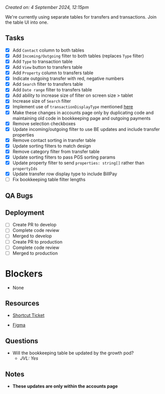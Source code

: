 *Created on: 4 September 2024, 12:15pm*

We're currently using separate tables for transfers and transactions. Join the table UI into one.
## Tasks
- [x] Add `Contact` column to both tables
- [x] Add `Incoming/Outgoing` filter to both tables (replaces `Type` filter)
- [x] Add `Type` to transaction table
- [x] Add `View` button to transfers table
- [x] Add `Property` column to transfers table
- [x] Indicate outgoing transfer with red, negative numbers
- [x] Add `Search` filter to transfers table
- [x] Add `Date range` filter to transfers table
- [x] Add ability to increase size of filter on screen size > tablet
- [x] Increase size of `Search` filter
- [x] Implement use of `transactionDisplayType` mentioned [here](https://zibo-workspace.slack.com/archives/D03G7BFBQK1/p1724706768022369)
- [x] Make these changes in accounts page only by duplicating code and maintaining old code in bookkeeping page and outgoing payments
- [x] Remove selection checkboxes
- [x] Update incoming/outgoing filter to use BE updates and include transfer properties
- [x] Remove contact sorting in transfer table
- [x] Update sorting filters to match design
- [x] Remove category filter from transfer table
- [x] Update sorting filters to pass PGS sorting params
- [x] Update property filter to send `properties: string[]` rather than `propertyIds`
- [x] Update transfer row display type to include BillPay
- [ ] Fix bookkeeping table filter lengths
## QA Bugs
## Deployment
- [ ] Create PR to develop
- [ ] Complete code review
- [ ] Merged to develop
- [ ] Create PR to production
- [ ] Complete code review
- [ ] Merged to production
# Blockers
- None
## Resources
- [Shortcut Ticket](https://app.shortcut.com/azibo-inc/story/47964/fe-consolidate-transfer-and-transaction-table-ui)
* [Figma](https://www.figma.com/design/VxbEjaadB0rH9S0gdhuLSr/Banking-View-Transactions?node-id=405-34087&node-type=FRAME&t=ur2ts43Y2UGtJcQE-0)

## Questions
- Will the bookkeeping table be updated by the growth pod?
	- *JVL: Yes*

## Notes
- **These updates are only within the accounts page**